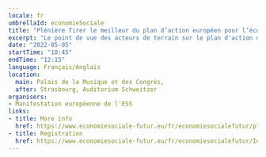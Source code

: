 ```yaml
---
locale: fr
umbrellaId: economieSociale
title: "Plénière Tirer le meilleur du plan d’action européen pour l’économie sociale."
excerpt: "Le point de vue des acteurs de terrain sur le plan d'action de la Commission européenne pour l’économie sociale."
date: "2022-05-05"
startTime: "10:45"
endTime: "12:15"
language: Français/Anglais
location:
  main: Palais de la Musique et des Congrès,
  after: Strasbourg, Auditorium Schweitzer
organisers:
- Manifestation européenne de l'ESS
links:
- title: More info
  href: https://www.economiesociale-futur.eu/fr/economiesocialefutur/plen2
- title: Registration
  href: https://www.economiesociale-futur.eu/fr/economiesocialefutur/Inscription/
---
```

